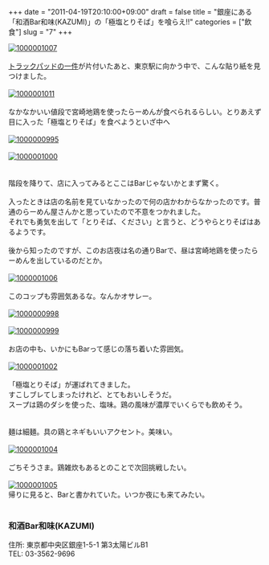 +++
date = "2011-04-19T20:10:00+09:00"
draft = false
title = "銀座にある「和酒Bar和味(KAZUMI)」の「極塩とりそば」を喰らえ!!"
categories = ["飲食"]
slug = "7"
+++

<a href="http://www.flickr.com/photos/kenke_n/5629919329/" rel="nofollow" target="_blank" title="1000001007 by kenke_n, on Flickr"><img alt="1000001007" class="flickr_photo" src="http://farm6.static.flickr.com/5025/5629919329_120744f38f.jpg" /></a><br />
<a name="more"></a><br />
<a href="http://knknkenken.blogspot.com/2011/04/macbook.html">トラックパッドの一件</a>が片付いたあと、東京駅に向かう中で、こんな貼り紙を見つけました。<br />
<br />
<a href="http://www.flickr.com/photos/kenke_n/5629922211/" rel="nofollow" target="_blank" title="1000001011 by kenke_n, on Flickr"><img alt="1000001011" class="flickr_photo" src="http://farm6.static.flickr.com/5110/5629922211_1dcb617ffb.jpg" /></a><br />
<br />
なかなかいい値段で宮崎地鶏を使ったらーめんが食べられるらしい。とりあえず目に入った「極塩とりそば」を食べようといざ中へ<br />
<br />
<a href="http://www.flickr.com/photos/kenke_n/5629922783/" rel="nofollow" target="_blank" title="1000000995 by kenke_n, on Flickr"><img alt="1000000995" class="flickr_photo" src="http://farm6.static.flickr.com/5227/5629922783_66e805f5b7.jpg" /></a><br />
<br />
<a href="http://www.flickr.com/photos/kenke_n/5629923735/" rel="nofollow" target="_blank" title="1000001000 by kenke_n, on Flickr"><img alt="1000001000" class="flickr_photo" src="http://farm6.static.flickr.com/5301/5629923735_1cd291dd89.jpg" /></a><br />
<br />
<br />
階段を降りて、店に入ってみるとここはBarじゃないかとまず驚く。<br />
<br />
入ったときは店の名前を見ていなかったので何の店かわからなかったのです。普通のらーめん屋さんかと思っていたので不意をつかれました。<br />
それでも勇気を出して「とりそば、ください」と言うと、どうやらとりそばはあるようです。<br />
<br />
後から知ったのですが、このお店夜は名の通りBarで、昼は宮崎地鶏を使ったらーめんを出しているのだとか。<br />
<br />
<a href="http://www.flickr.com/photos/kenke_n/5630507996/" rel="nofollow" target="_blank" title="1000001006 by kenke_n, on Flickr"><img alt="1000001006" class="flickr_photo" src="http://farm6.static.flickr.com/5301/5630507996_f159bc6744.jpg" /></a><br />
<br />
このコップも雰囲気あるな。なんかオサレー。<br />
<br />
<a href="http://www.flickr.com/photos/kenke_n/5629924893/" rel="nofollow" target="_blank" title="1000000998 by kenke_n, on Flickr"><img alt="1000000998" class="flickr_photo" src="http://farm6.static.flickr.com/5023/5629924893_6466525748.jpg" /></a><br />
<br />
<a href="http://www.flickr.com/photos/kenke_n/5630509128/" rel="nofollow" target="_blank" title="1000000999 by kenke_n, on Flickr"><img alt="1000000999" class="flickr_photo" src="http://farm6.static.flickr.com/5141/5630509128_fdafbc6e27.jpg" /></a><br />
<br />
お店の中も、いかにもBarって感じの落ち着いた雰囲気。<br />
<br />
<a href="http://www.flickr.com/photos/kenke_n/5630509554/" rel="nofollow" target="_blank" title="1000001002 by kenke_n, on Flickr"><img alt="1000001002" class="flickr_photo" src="http://farm6.static.flickr.com/5061/5630509554_0468df5e43.jpg" /></a><br />
<br />
「極塩とりそば」が運ばれてきました。<br />
すこしブレてしまったけれど、とてもおいしそうだ。<br />
スープは鶏のダシを使った、塩味。鶏の風味が濃厚でいくらでも飲めそう。<br />
<br />
<a href="http://www.flickr.com/photos/kenke_n/5630510054/" rel="nofollow" target="_blank" title="1000001003 by kenke_n, on Flickr"><img class="flickr_photo" src="http://farm6.static.flickr.com/5310/5630510054_ffa9dea9b4.jpg" alt="" /></a><br />
<br />
麺は細麺。具の鶏とネギもいいアクセント。美味い。<br />
<br />
<a href="http://www.flickr.com/photos/kenke_n/5630510554/" rel="nofollow" target="_blank" title="1000001004 by kenke_n, on Flickr"><img alt="1000001004" class="flickr_photo" src="http://farm6.static.flickr.com/5302/5630510554_063d771f07.jpg" /></a><br />
<br />
ごちそうさま。鶏雑炊もあるとのことで次回挑戦したい。<br />
<br />
<a href="http://www.flickr.com/photos/kenke_n/5630511032/" rel="nofollow" target="_blank" title="1000001005 by kenke_n, on Flickr"><img alt="1000001005" class="flickr_photo" src="http://farm6.static.flickr.com/5021/5630511032_649f21581b.jpg" /></a><br />
帰りに見ると、Barと書かれていた。いつか夜にも来てみたい。<br />
<br />
<h3>和酒Bar和味(KAZUMI)</h3>住所: 東京都中央区銀座1-5-1 第3太陽ビルB1<br />
TEL: 03-3562-9696
